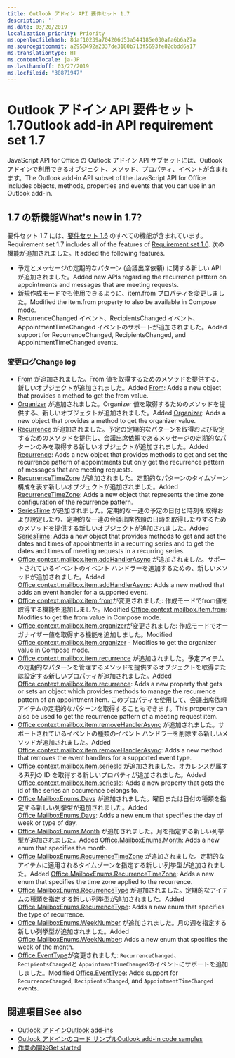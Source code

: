 ```yaml
---
title: Outlook アドイン API 要件セット 1.7
description: ''
ms.date: 03/20/2019
localization_priority: Priority
ms.openlocfilehash: 8daf10239a704206d53a544185e030afa6b6a27a
ms.sourcegitcommit: a2950492a2337de3180b713f5693fe82dbdd6a17
ms.translationtype: HT
ms.contentlocale: ja-JP
ms.lasthandoff: 03/27/2019
ms.locfileid: "30871947"
---
```

# <a name="outlook-add-in-api-requirement-set-17"></a><span data-ttu-id="8a68e-102">Outlook アドイン API 要件セット 1.7</span><span class="sxs-lookup"><span data-stu-id="8a68e-102">Outlook add-in API requirement set 1.7</span></span>

<span data-ttu-id="8a68e-103">JavaScript API for Office の Outlook アドイン API サブセットには、Outlook アドインで利用できるオブジェクト、メソッド、プロパティ、イベントが含まれます。</span><span class="sxs-lookup"><span data-stu-id="8a68e-103">The Outlook add-in API subset of the JavaScript API for Office includes objects, methods, properties and events that you can use in an Outlook add-in.</span></span>

## <a name="whats-new-in-17"></a><span data-ttu-id="8a68e-104">1.7 の新機能</span><span class="sxs-lookup"><span data-stu-id="8a68e-104">What's new in 1.7?</span></span>

<span data-ttu-id="8a68e-105">要件セット 1.7 には、[要件セット 1.6](../requirement-set-1.6/outlook-requirement-set-1.6.md) のすべての機能が含まれています。</span><span class="sxs-lookup"><span data-stu-id="8a68e-105">Requirement set 1.7 includes all of the features of [Requirement set 1.6](../requirement-set-1.6/outlook-requirement-set-1.6.md).</span></span> <span data-ttu-id="8a68e-106">次の機能が追加されました。</span><span class="sxs-lookup"><span data-stu-id="8a68e-106">It added the following features.</span></span>

- <span data-ttu-id="8a68e-107">予定とメッセージの定期的なパターン (会議出席依頼) に関する新しい API が追加されました。</span><span class="sxs-lookup"><span data-stu-id="8a68e-107">Added new APIs regarding the recurrence pattern on appointments and messages that are meeting requests.</span></span>
- <span data-ttu-id="8a68e-108">新規作成モードでも使用できるように、item.from プロパティを変更しました。</span><span class="sxs-lookup"><span data-stu-id="8a68e-108">Modified the item.from property to also be available in Compose mode.</span></span>
- <span data-ttu-id="8a68e-109">RecurrenceChanged イベント、RecipientsChanged イベント、AppointmentTimeChanged イベントのサポートが追加されました。</span><span class="sxs-lookup"><span data-stu-id="8a68e-109">Added support for RecurrenceChanged, RecipientsChanged, and AppointmentTimeChanged events.</span></span>

### <a name="change-log"></a><span data-ttu-id="8a68e-110">変更ログ</span><span class="sxs-lookup"><span data-stu-id="8a68e-110">Change log</span></span>

- <span data-ttu-id="8a68e-111">[From](/javascript/api/outlook_1_7/office.from) が追加されました。From 値を取得するためのメソッドを提供する、新しいオブジェクトが追加されました。</span><span class="sxs-lookup"><span data-stu-id="8a68e-111">Added [From](/javascript/api/outlook_1_7/office.from): Adds a new object that provides a method to get the from value.</span></span>
- <span data-ttu-id="8a68e-112">[Organizer](/javascript/api/outlook_1_7/office.organizer) が追加されました。Organizer 値を取得するためのメソッドを提供する、新しいオブジェクトが追加されました。</span><span class="sxs-lookup"><span data-stu-id="8a68e-112">Added [Organizer](/javascript/api/outlook_1_7/office.organizer): Adds a new object that provides a method to get the organizer value.</span></span>
- <span data-ttu-id="8a68e-113">[Recurrence](/javascript/api/outlook_1_7/office.recurrence) が追加されました。予定の定期的なパターンを取得および設定するためのメソッドを提供し、会議出席依頼であるメッセージの定期的なパターンのみを取得する新しいオブジェクトが追加されました。</span><span class="sxs-lookup"><span data-stu-id="8a68e-113">Added [Recurrence](/javascript/api/outlook_1_7/office.recurrence): Adds a new object that provides methods to get and set the recurrence pattern of appointments but only get the recurrence pattern of messages that are meeting requests.</span></span>
- <span data-ttu-id="8a68e-114">[RecurrenceTimeZone](/javascript/api/outlook_1_7/office.recurrencetimezone) が追加されました。定期的なパターンのタイムゾーン構成を表す新しいオブジェクトが追加されました。</span><span class="sxs-lookup"><span data-stu-id="8a68e-114">Added [RecurrenceTimeZone](/javascript/api/outlook_1_7/office.recurrencetimezone): Adds a new object that represents the time zone configuration of the recurrence pattern.</span></span>
- <span data-ttu-id="8a68e-115">[SeriesTime](/javascript/api/outlook_1_7/office.seriestime) が追加されました。定期的な一連の予定の日付と時刻を取得および設定したり、定期的な一連の会議出席依頼の日時を取得したりするためのメソッドを提供する新しいオブジェクトが追加されました。</span><span class="sxs-lookup"><span data-stu-id="8a68e-115">Added [SeriesTime](/javascript/api/outlook_1_7/office.seriestime): Adds a new object that provides methods to get and set the dates and times of appointments in a recurring series and to get the dates and times of meeting requests in a recurring series.</span></span>
- <span data-ttu-id="8a68e-116">[Office.context.mailbox.item.addHandlerAsync](office.context.mailbox.item.md#addhandlerasynceventtype-handler-options-callback) が追加されました。サポートされているイベントのイベント ハンドラーを追加するための、新しいメソッドが追加されました。</span><span class="sxs-lookup"><span data-stu-id="8a68e-116">Added [Office.context.mailbox.item.addHandlerAsync](office.context.mailbox.item.md#addhandlerasynceventtype-handler-options-callback): Adds a new method that adds an event handler for a supported event.</span></span>
- <span data-ttu-id="8a68e-117">[Office.context.mailbox.item.from](office.context.mailbox.item.md#from-emailaddressdetailsfrom)が変更されました: 作成モードでfrom値を取得する機能を追加しました。</span><span class="sxs-lookup"><span data-stu-id="8a68e-117">Modified [Office.context.mailbox.item.from](office.context.mailbox.item.md#from-emailaddressdetailsfrom): Modifies to get the from value in Compose mode.</span></span>
- <span data-ttu-id="8a68e-118">[Office.context.mailbox.item.organizer](office.context.mailbox.item.md#organizer-emailaddressdetailsorganizer)が変更されました: 作成モードでオーガナイザー値を取得する機能を追加しました。</span><span class="sxs-lookup"><span data-stu-id="8a68e-118">Modified [Office.context.mailbox.item.organizer](office.context.mailbox.item.md#organizer-emailaddressdetailsorganizer) - Modifies to get the organizer value in Compose mode.</span></span>
- <span data-ttu-id="8a68e-119">[Office.context.mailbox.item.recurrence](office.context.mailbox.item.md#nullable-recurrence-recurrence) が追加されました。予定アイテムの定期的なパターンを管理するメソッドを提供するオブジェクトを取得または設定する新しいプロパティが追加されました。</span><span class="sxs-lookup"><span data-stu-id="8a68e-119">Added [Office.context.mailbox.item.recurrence](office.context.mailbox.item.md#nullable-recurrence-recurrence): Adds a new property that gets or sets an object which provides methods to manage the recurrence pattern of an appointment item.</span></span> <span data-ttu-id="8a68e-120">このプロパティを使用して、会議出席依頼アイテムの定期的なパターンを取得することもできます。</span><span class="sxs-lookup"><span data-stu-id="8a68e-120">This property can also be used to get the recurrence pattern of a meeting request item.</span></span>
- <span data-ttu-id="8a68e-121">[Office.context.mailbox.item.removeHandlerAsync](office.context.mailbox.item.md#removehandlerasynceventtype-options-callback) が追加されました。サポートされているイベントの種類のイベント ハンドラーを削除する新しいメソッドが追加されました。</span><span class="sxs-lookup"><span data-stu-id="8a68e-121">Added [Office.context.mailbox.item.removeHandlerAsync](office.context.mailbox.item.md#removehandlerasynceventtype-options-callback): Adds a new method that removes the event handlers for a supported event type.</span></span>
- <span data-ttu-id="8a68e-122">[Office.context.mailbox.item.seriesId](office.context.mailbox.item.md#nullable-seriesid-string) が追加されました。オカレンスが属する系列の ID を取得する新しいプロパティが追加されました。</span><span class="sxs-lookup"><span data-stu-id="8a68e-122">Added [Office.context.mailbox.item.seriesId](office.context.mailbox.item.md#nullable-seriesid-string): Adds a new property that gets the id of the series an occurrence belongs to.</span></span>
- <span data-ttu-id="8a68e-123">[Office.MailboxEnums.Days](/javascript/api/outlook_1_7/office.mailboxenums.days) が追加されました。曜日または日付の種類を指定する新しい列挙型が追加されました。</span><span class="sxs-lookup"><span data-stu-id="8a68e-123">Added [Office.MailboxEnums.Days](/javascript/api/outlook_1_7/office.mailboxenums.days): Adds a new enum that specifies the day of week or type of day.</span></span>
- <span data-ttu-id="8a68e-124">[Office.MailboxEnums.Month](/javascript/api/outlook_1_7/office.mailboxenums.month) が追加されました。月を指定する新しい列挙型が追加されました。</span><span class="sxs-lookup"><span data-stu-id="8a68e-124">Added [Office.MailboxEnums.Month](/javascript/api/outlook_1_7/office.mailboxenums.month): Adds a new enum that specifies the month.</span></span>
- <span data-ttu-id="8a68e-125">[Office.MailboxEnums.RecurrenceTimeZone](/javascript/api/outlook_1_7/office.mailboxenums.recurrencetimezone) が追加されました。定期的なアイテムに適用されるタイムゾーンを指定する新しい列挙型が追加されました。</span><span class="sxs-lookup"><span data-stu-id="8a68e-125">Added [Office.MailboxEnums.RecurrenceTimeZone](/javascript/api/outlook_1_7/office.mailboxenums.recurrencetimezone): Adds a new enum that specifies the time zone applied to the recurrence.</span></span>
- <span data-ttu-id="8a68e-126">[Office.MailboxEnums.RecurrenceType](/javascript/api/outlook_1_7/office.mailboxenums.recurrencetype) が追加されました。定期的なアイテムの種類を指定する新しい列挙型が追加されました。</span><span class="sxs-lookup"><span data-stu-id="8a68e-126">Added [Office.MailboxEnums.RecurrenceType](/javascript/api/outlook_1_7/office.mailboxenums.recurrencetype): Adds a new enum that specifies the type of recurrence.</span></span>
- <span data-ttu-id="8a68e-127">[Office.MailboxEnums.WeekNumber](/javascript/api/outlook_1_7/office.mailboxenums.weeknumber) が追加されました。月の週を指定する新しい列挙型が追加されました。</span><span class="sxs-lookup"><span data-stu-id="8a68e-127">Added [Office.MailboxEnums.WeekNumber](/javascript/api/outlook_1_7/office.mailboxenums.weeknumber): Adds a new enum that specifies the week of the month.</span></span>
- <span data-ttu-id="8a68e-128">[Office.EventType](/javascript/api/office/office.eventtype)が変更されました: `RecurrenceChanged`、 `RecipientsChanged`と `AppointmentTimeChanged`のイベントにサポートを追加しました。</span><span class="sxs-lookup"><span data-stu-id="8a68e-128">Modified [Office.EventType](/javascript/api/office/office.eventtype): Adds support for `RecurrenceChanged`, `RecipientsChanged`, and `AppointmentTimeChanged` events.</span></span>

## <a name="see-also"></a><span data-ttu-id="8a68e-129">関連項目</span><span class="sxs-lookup"><span data-stu-id="8a68e-129">See also</span></span>

- [<span data-ttu-id="8a68e-130">Outlook アドイン</span><span class="sxs-lookup"><span data-stu-id="8a68e-130">Outlook add-ins</span></span>](/outlook/add-ins/)
- [<span data-ttu-id="8a68e-131">Outlook アドインのコード サンプル</span><span class="sxs-lookup"><span data-stu-id="8a68e-131">Outlook add-in code samples</span></span>](https://developer.microsoft.com/outlook/gallery/?filterBy=Outlook,Samples,Add-ins)
- [<span data-ttu-id="8a68e-132">作業の開始</span><span class="sxs-lookup"><span data-stu-id="8a68e-132">Get started</span></span>](/outlook/add-ins/quick-start)
